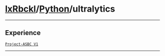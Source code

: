 # [lxRbckl](https://github.com/lxRbckl/lxRbckl/tree/main)/[Python](https://github.com/lxRbckl/lxRbckl/tree/main/Python)/ultralytics

---



## Experience


[`Project-ASBC V1`](https://github.com/lxRbckl/Project-ASBC/blob/V1/README.md)




---